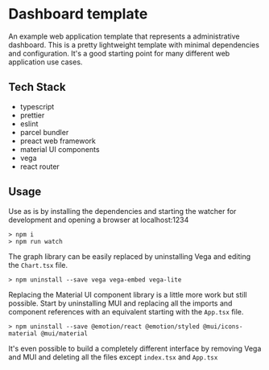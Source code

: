 # Dashboard template

An example web application template that represents a administrative dashboard. This is a pretty lightweight template with minimal dependencies and configuration. It's a good starting point for many different web application use cases.

## Tech Stack

- typescript
- prettier
- eslint
- parcel bundler
- preact web framework
- material UI components
- vega
- react router

## Usage

Use as is by installing the dependencies and starting the watcher for development and opening a browser at localhost:1234

```
> npm i
> npm run watch
```

The graph library can be easily replaced by uninstalling Vega and editing the `Chart.tsx` file.

```
> npm uninstall --save vega vega-embed vega-lite
```

Replacing the Material UI component library is a little more work but still possible. Start by uninstalling MUI and replacing all the imports and component references with an equivalent starting with the `App.tsx` file.

```
> npm uninstall --save @emotion/react @emotion/styled @mui/icons-material @mui/material
```

It's even possible to build a completely different interface by removing Vega and MUI and deleting all the files except `index.tsx` and `App.tsx`
